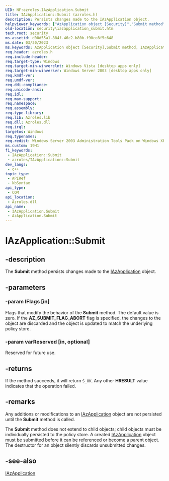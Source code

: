 ```yaml
---
UID: NF:azroles.IAzApplication.Submit
title: IAzApplication::Submit (azroles.h)
description: Persists changes made to the IAzApplication object.
helpviewer_keywords: ["AzApplication object [Security]","Submit method","IAzApplication interface [Security]","Submit method","IAzApplication.Submit","IAzApplication::Submit","Submit","Submit method [Security]","Submit method [Security]","AzApplication object","Submit method [Security]","IAzApplication interface","azroles/IAzApplication::Submit","security.iazapplication_submit"]
old-location: security\iazapplication_submit.htm
tech.root: security
ms.assetid: d00d55a1-884f-46c2-b80b-f90ce8f5c648
ms.date: 03/20/2023
ms.keywords: AzApplication object [Security],Submit method, IAzApplication interface [Security],Submit method, IAzApplication.Submit, IAzApplication::Submit, Submit, Submit method [Security], Submit method [Security],AzApplication object, Submit method [Security],IAzApplication interface, azroles/IAzApplication::Submit, security.iazapplication_submit
req.header: azroles.h
req.include-header: 
req.target-type: Windows
req.target-min-winverclnt: Windows Vista [desktop apps only]
req.target-min-winversvr: Windows Server 2003 [desktop apps only]
req.kmdf-ver: 
req.umdf-ver: 
req.ddi-compliance: 
req.unicode-ansi: 
req.idl: 
req.max-support: 
req.namespace: 
req.assembly: 
req.type-library: 
req.lib: Azroles.lib
req.dll: Azroles.dll
req.irql: 
targetos: Windows
req.typenames: 
req.redist: Windows Server 2003 Administration Tools Pack on Windows XP
ms.custom: 19H1
f1_keywords:
 - IAzApplication::Submit
 - azroles/IAzApplication::Submit
dev_langs:
 - c++
topic_type:
 - APIRef
 - kbSyntax
api_type:
 - COM
api_location:
 - Azroles.dll
api_name:
 - IAzApplication.Submit
 - AzApplication.Submit
---
```


# IAzApplication::Submit

## -description

The **Submit** method persists changes made to the [IAzApplication](nn-azroles-iazapplication.md) object.

## -parameters

### -param lFlags [in]

Flags that modify the behavior of the **Submit** method. The default value is zero. If the **AZ_SUBMIT_FLAG_ABORT** flag is specified, the changes to the object are discarded and the object is updated to match the underlying policy store.

### -param varReserved [in, optional]

Reserved for future use.

## -returns

If the method succeeds, it will return `S_OK`. Any other **HRESULT** value indicates that the operation failed.

## -remarks

Any additions or modifications to an [IAzApplication](nn-azroles-iazapplication.md) object are not persisted until the **Submit** method is called.

The **Submit** method does not extend to child objects; child objects  must be individually persisted to the policy store. A created [IAzApplication](nn-azroles-iazapplication.md) object must be submitted before it can be referenced or become a parent object. The destructor for an object silently discards unsubmitted changes.

## -see-also

[IAzApplication](nn-azroles-iazapplication.md)
